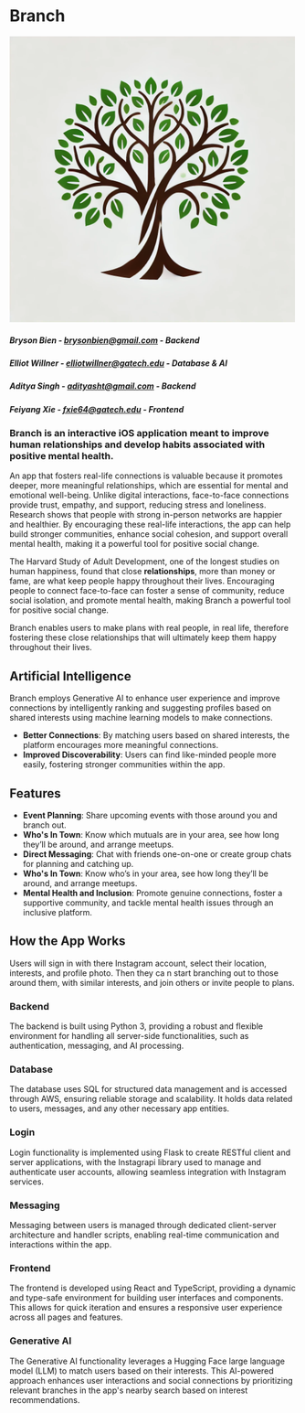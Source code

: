 # Branch

<img src="images/branch.png" width="500">

##### Bryson Bien - brysonbien@gmail.com - Backend
##### Elliot Willner - elliotwillner@gatech.edu - Database & AI
##### Aditya Singh - adityasht@gmail.com - Backend
##### Feiyang Xie - fxie64@gatech.edu - Frontend

### Branch is an interactive iOS application meant to improve human relationships and develop habits associated with positive mental health.

An app that fosters real-life connections is valuable because it promotes deeper, more meaningful relationships, which are essential for mental and emotional well-being. Unlike digital interactions, face-to-face connections provide trust, empathy, and support, reducing stress and loneliness. Research shows that people with strong in-person networks are happier and healthier. By encouraging these real-life interactions, the app can help build stronger communities, enhance social cohesion, and support overall mental health, making it a powerful tool for positive social change.

The Harvard Study of Adult Development, one of the longest studies on human happiness, found that close **relationships**, more than money or fame, are what keep people happy throughout their lives. Encouraging people to connect face-to-face can foster a sense of community, reduce social isolation, and promote mental health, making Branch a powerful tool for positive social change.

Branch enables users to make plans with real people, in real life, therefore fostering these close relationships that will ultimately keep them happy throughout their lives.

## Artificial Intelligence
Branch employs Generative AI to enhance user experience and improve connections by intelligently ranking and suggesting profiles based on shared interests using machine learning models to make connections.
- **Better Connections**: By matching users based on shared interests, the platform encourages more meaningful connections.
- **Improved Discoverability**: Users can find like-minded people more easily, fostering stronger communities within the app.
## Features
- **Event Planning**: Share upcoming events with those around you and branch out.
- **Who's In Town**: Know which mutuals are in your area, see how long they’ll be around, and arrange meetups.
- **Direct Messaging**: Chat with friends one-on-one or create group chats for planning and catching up.
- **Who's In Town**: Know who’s in your area, see how long they’ll be around, and arrange meetups.
- **Mental Health and Inclusion**: Promote genuine connections, foster a supportive community, and tackle mental health issues through an inclusive platform.

## How the App Works

Users will sign in with there Instagram account, select their location, interests, and profile photo. Then they ca n start branching out to those around them, with similar interests, and join others or invite people to plans.

### Backend
The backend is built using Python 3, providing a robust and flexible environment for handling all server-side functionalities, such as authentication, messaging, and AI processing.

### Database
The database uses SQL for structured data management and is accessed through AWS, ensuring reliable storage and scalability. It holds data related to users, messages, and any other necessary app entities.

### Login
Login functionality is implemented using Flask to create RESTful client and server applications, with the Instagrapi library used to manage and authenticate user accounts, allowing seamless integration with Instagram services.

### Messaging
Messaging between users is managed through dedicated client-server architecture and handler scripts, enabling real-time communication and interactions within the app.

### Frontend
The frontend is developed using React and TypeScript, providing a dynamic and type-safe environment for building user interfaces and components. This allows for quick iteration and ensures a responsive user experience across all pages and features.

### Generative AI
The Generative AI functionality leverages a Hugging Face large language model (LLM) to match users based on their interests. This AI-powered approach enhances user interactions and social connections by prioritizing relevant branches in the app's nearby search based on interest recommendations.

